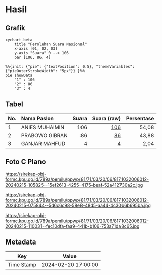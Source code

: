 # Hasil

## Grafik

```mermaid
xychart-beta
    title "Perolehan Suara Nasional"
    x-axis [01, 02, 03]
    y-axis "Suara" 0 --> 106
    bar [106, 86, 4]
```

```mermaid
%%{init: {"pie": {"textPosition": 0.5}, "themeVariables": {"pieOuterStrokeWidth": "5px"}} }%%
pie showData
    "1" : 106
    "2" : 86
    "3" : 4
```

## Tabel

| No. | Nama Paslon    | Suara | Suara (raw) | Persentase |
|:--- |:-------------- | -----:| -----------:| ----------:|
| 1   | ANIES MUHAIMIN | 106   | [106][p-1]  | 54,08      |
| 2   | PRABOWO GIBRAN | 86    | [86][p-2]   | 43,88      |
| 3   | GANJAR MAHFUD  | 4     | [4][p-3]    | 2,04       |


[p-1]: https://github.com/gigit-pemilu/pemilu-2024/blob/main/pilpres/hitung-suara/sub/81-maluku/sub/71-kota-ambon/sub/03-baguala/sub/2006-waiheru/sub/012-tps/sub/paslon-1.txt
[p-2]: https://github.com/gigit-pemilu/pemilu-2024/blob/main/pilpres/hitung-suara/sub/81-maluku/sub/71-kota-ambon/sub/03-baguala/sub/2006-waiheru/sub/012-tps/sub/paslon-2.txt
[p-3]: https://github.com/gigit-pemilu/pemilu-2024/blob/main/pilpres/hitung-suara/sub/81-maluku/sub/71-kota-ambon/sub/03-baguala/sub/2006-waiheru/sub/012-tps/sub/paslon-3.txt

## Foto C Plano

https://sirekap-obj-formc.kpu.go.id/789a/pemilu/ppwp/81/71/03/20/06/8171032006012-20240215-105825--15ef2613-4255-4175-beaf-52a412730a2c.jpg

https://sirekap-obj-formc.kpu.go.id/789a/pemilu/ppwp/81/71/03/20/06/8171032006012-20240215-075844--5d6c6c98-58e8-48d5-aa44-4c30b6b695ba.jpg

https://sirekap-obj-formc.kpu.go.id/789a/pemilu/ppwp/81/71/03/20/06/8171032006012-20240215-110031--fec10dfa-faa9-441b-b106-753a71da8c65.jpg


## Metadata

| Key        | Value               |
| ---------- | ------------------- |
| Time Stamp | 2024-02-20 17:00:00 |




